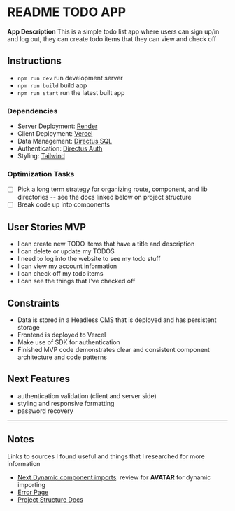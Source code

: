 # README TODO APP

**App Description**
This is a simple todo list app where users can sign up/in and log out, they can create todo items that they can view and check off

## Instructions

- `npm run dev` run development server
- `npm run build` build app
- `npm run start` run the latest built app

### Dependencies

- Server Deployment: [Render](https://render.com/deploy-docker/directus)
- Client Deployment: [Vercel](https://vercel.com/docs/frameworks/nextjs)
- Data Management: [Directus SQL](https://directus.io/docs/configuration/database)
- Authentication: [Directus Auth](https://docs.directus.io/reference/authentication.html)
- Styling: [Tailwind](https://tailwindcss.com/)

### Optimization Tasks

- [ ] Pick a long term strategy for organizing route, component, and lib directories -- see the docs linked below on project structure
- [ ] Break code up into components

## User Stories MVP

- I can create new TODO items that have a title and description
- I can delete or update my TODOS
- I need to log into the website to see my todo stuff
- I can view my account information
- I can check off my todo items
- I can see the things that I've checked off

## Constraints

- Data is stored in a Headless CMS that is deployed and has persistent storage
- Frontend is deployed to Vercel
- Make use of SDK for authentication
- Finished MVP code demonstrates clear and consistent component architecture and code patterns

## Next Features

- authentication validation (client and server side)
- styling and responsive formatting
- password recovery

---

## Notes

Links to sources I found useful and things that I researched for more information

- [Next Dynamic component imports](https://nextjs.org/learn/seo/dynamic-import-components): review for **AVATAR** for dynamic importing
- [Error Page](https://nextjs.org/docs/pages/building-your-application/routing/custom-error)
- [Project Structure Docs](https://nextjs.org/docs/app/getting-started/project-structure)
